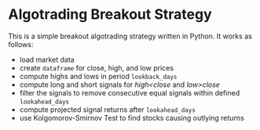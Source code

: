 # Algotrading Breakout Strategy
This is a simple breakout algotrading strategy written in Python. It works as follows:
- load market data
- create `dataframe` for close, high, and low prices
- compute highs and lows in period `lookback_days`
- compute long and short signals for _high<close_ and _low>close_
- filter the signals to remove consecutive equal signals within defined `lookahead_days`
- compute projected signal returns after `lookahead_days`
- use Kolgomorov-Smirnov Test to find stocks causing outlying returns
